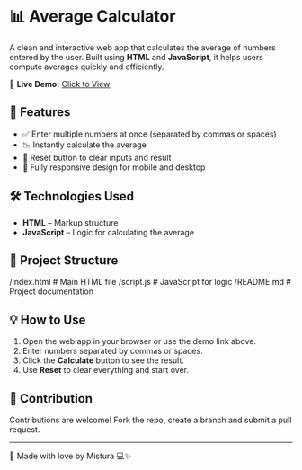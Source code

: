 # 📊 Average Calculator

A clean and interactive web app that calculates the average of numbers entered by the user. 
Built using **HTML** and **JavaScript**, it helps users compute averages quickly and efficiently.

🔗 **Live Demo:** [Click to View](https://turahrae.github.io/Average-Calculator/)

## 🚀 Features

- ✅ Enter multiple numbers at once (separated by commas or spaces)  
- 📉 Instantly calculate the average  
- 🔄 Reset button to clear inputs and result  
- 📱 Fully responsive design for mobile and desktop  

## 🛠️ Technologies Used

- **HTML** – Markup structure   
- **JavaScript** – Logic for calculating the average  

## 📂 Project Structure
/index.html # Main HTML file
/script.js # JavaScript for logic
/README.md # Project documentation


## 💡 How to Use

1. Open the web app in your browser or use the demo link above.  
2. Enter numbers separated by commas or spaces.  
3. Click the **Calculate** button to see the result.  
4. Use **Reset** to clear everything and start over.

## 🤝 Contribution

Contributions are welcome! Fork the repo, create a branch and submit a pull request.


---

💖 Made with love by Mistura 💻✨


